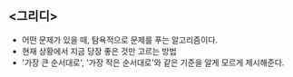 ## <그리디>
- 어떤 문제가 있을 때, 탐욕적으로 문제를 푸는 알고리즘이다.
- 현재 상황에서 지금 당장 좋은 것만 고르는 방법
- '가장 큰 순서대로', '가장 작은 순서대로'와 같은 기준을 알게 모르게 제시해준다.

